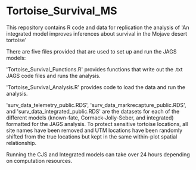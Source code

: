 # Tortoise_Survival_MS
This repository contains R code and data for replication the analysis of 'An integrated model improves inferences about survival in the Mojave desert tortoise'

There are five files provided that are used to set up and run the JAGS models: 

'Tortoise_Survival_Functions.R' provides functions that write out the .txt JAGS code files and runs the analysis.

'Tortoise_Survival_Analysis.R' provides code to load the data and run the analysis.

'surv_data_telemetry_public.RDS', 'surv_data_markrecapture_public.RDS', and 'surv_data_integrated_public.RDS' are the datasets for each of the different models (known-fate, Cormack-Jolly-Seber, and integrated) formatted for the JAGS analysis. To protect sensitive tortoise locations, all site names have been removed and UTM locations have been randomly shifted from the true locations but kept in the same within-plot spatial relationship.

Running the CJS and Integrated models can take over 24 hours depending on computation resources.
